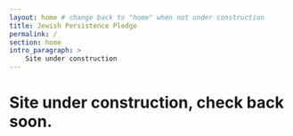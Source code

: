 ```yaml
---
layout: home # change back to "home" when not under construction
title: Jewish Persistence Pledge
permalink: /
section: home
intro_paragraph: >
    Site under construction
---
```

# Site under construction, check back soon.
